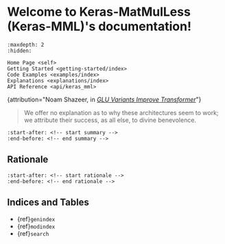 # Welcome to Keras-MatMulLess (Keras-MML)'s documentation!

```{toctree}
:maxdepth: 2
:hidden:

Home Page <self>
Getting Started <getting-started/index>
Code Examples <examples/index>
Explanations <explanations/index>
API Reference <api/keras_mml>
```

{attribution="Noam Shazeer, in [_GLU Variants Improve Transformer_](https://arxiv.org/pdf/2002.05202v1)"}
> We offer no explanation as to why these architectures seem to work; we attribute their success, as all else, to divine benevolence.

```{include} ../../README.md
:start-after: <!-- start summary -->
:end-before: <!-- end summary -->
```

## Rationale

```{include} ../../README.md
:start-after: <!-- start rationale -->
:end-before: <!-- end rationale -->
```

## Indices and Tables

- {ref}`genindex`
- {ref}`modindex`
- {ref}`search`
